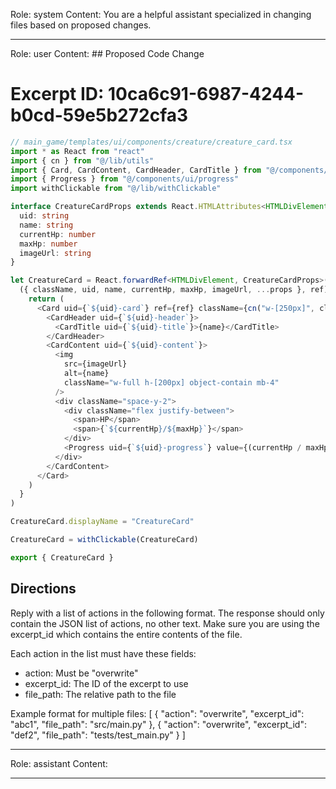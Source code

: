 Role: system
Content: You are a helpful assistant specialized in changing files based on proposed changes.
__________________
Role: user
Content: ## Proposed Code Change
# Excerpt ID: 10ca6c91-6987-4244-b0cd-59e5b272cfa3
```typescript
// main_game/templates/ui/components/creature/creature_card.tsx
import * as React from "react"
import { cn } from "@/lib/utils"
import { Card, CardContent, CardHeader, CardTitle } from "@/components/ui/card"
import { Progress } from "@/components/ui/progress"
import withClickable from "@/lib/withClickable"

interface CreatureCardProps extends React.HTMLAttributes<HTMLDivElement> {
  uid: string
  name: string
  currentHp: number
  maxHp: number
  imageUrl: string
}

let CreatureCard = React.forwardRef<HTMLDivElement, CreatureCardProps>(
  ({ className, uid, name, currentHp, maxHp, imageUrl, ...props }, ref) => {
    return (
      <Card uid={`${uid}-card`} ref={ref} className={cn("w-[250px]", className)} {...props}>
        <CardHeader uid={`${uid}-header`}>
          <CardTitle uid={`${uid}-title`}>{name}</CardTitle>
        </CardHeader>
        <CardContent uid={`${uid}-content`}>
          <img
            src={imageUrl}
            alt={name}
            className="w-full h-[200px] object-contain mb-4"
          />
          <div className="space-y-2">
            <div className="flex justify-between">
              <span>HP</span>
              <span>{`${currentHp}/${maxHp}`}</span>
            </div>
            <Progress uid={`${uid}-progress`} value={(currentHp / maxHp) * 100} />
          </div>
        </CardContent>
      </Card>
    )
  }
)

CreatureCard.displayName = "CreatureCard"

CreatureCard = withClickable(CreatureCard)

export { CreatureCard }
```

## Directions
Reply with a list of actions in the following format. The response should only contain the JSON list of actions, no other text.
Make sure you are using the excerpt_id which contains the entire contents of the file.

Each action in the list must have these fields:
- action: Must be "overwrite"
- excerpt_id: The ID of the excerpt to use
- file_path: The relative path to the file

Example format for multiple files:
[
    {
        "action": "overwrite",
        "excerpt_id": "abc1",
        "file_path": "src/main.py"
    },
    {
        "action": "overwrite",
        "excerpt_id": "def2",
        "file_path": "tests/test_main.py"
    }
]
__________________
Role: assistant
Content: 
__________________

